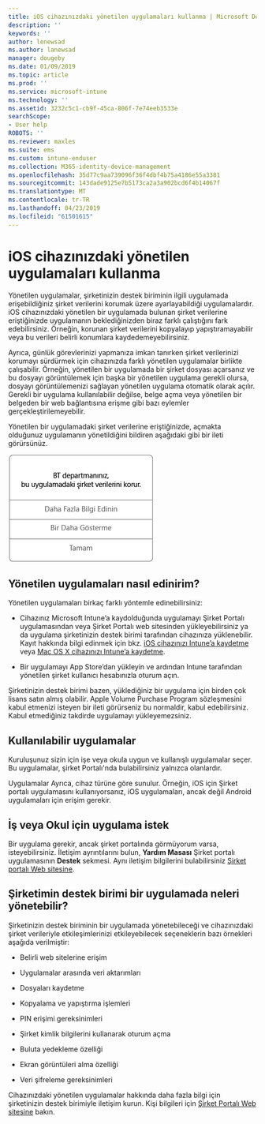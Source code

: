 ```yaml
---
title: iOS cihazınızdaki yönetilen uygulamaları kullanma | Microsoft Docs
description: ''
keywords: ''
author: lenewsad
ms.author: lanewsad
manager: dougeby
ms.date: 01/09/2019
ms.topic: article
ms.prod: ''
ms.service: microsoft-intune
ms.technology: ''
ms.assetid: 3232c5c1-cb9f-45ca-806f-7e74eeb3533e
searchScope:
- User help
ROBOTS: ''
ms.reviewer: maxles
ms.suite: ems
ms.custom: intune-enduser
ms.collection: M365-identity-device-management
ms.openlocfilehash: 35d77c9aa739096f36f4dbf4b75a4186e55a3381
ms.sourcegitcommit: 143dade9125e7b5173ca2a3a902bcd6f4b14067f
ms.translationtype: MT
ms.contentlocale: tr-TR
ms.lasthandoff: 04/23/2019
ms.locfileid: "61501615"
---
```

# <a name="use-managed-apps-on-your-ios-device"></a>iOS cihazınızdaki yönetilen uygulamaları kullanma

Yönetilen uygulamalar, şirketinizin destek biriminin ilgili uygulamada erişebildiğiniz şirket verilerini korumak üzere ayarlayabildiği uygulamalardır. iOS cihazınızdaki yönetilen bir uygulamada bulunan şirket verilerine eriştiğinizde uygulamanın beklediğinizden biraz farklı çalıştığını fark edebilirsiniz. Örneğin, korunan şirket verilerini kopyalayıp yapıştıramayabilir veya bu verileri belirli konumlara kaydedemeyebilirsiniz.

Ayrıca, günlük görevlerinizi yapmanıza imkan tanırken şirket verilerinizi korumayı sürdürmek için cihazınızda farklı yönetilen uygulamalar birlikte çalışabilir. Örneğin, yönetilen bir uygulamada bir şirket dosyası açarsanız ve bu dosyayı görüntülemek için başka bir yönetilen uygulama gerekli olursa, dosyayı görüntülemenizi sağlayan yönetilen uygulama otomatik olarak açılır. Gerekli bir uygulama kullanılabilir değilse, belge açma veya yönetilen bir belgeden bir web bağlantısına erişme gibi bazı eylemler gerçekleştirilemeyebilir.

Yönetilen bir uygulamadaki şirket verilerine eriştiğinizde, açmakta olduğunuz uygulamanın yönetildiğini bildiren aşağıdaki gibi bir ileti görürsünüz.

![managed-apps-message-ios](./media/managed-apps-message.png)

## <a name="how-do-i-get-managed-apps"></a>Yönetilen uygulamaları nasıl edinirim?  
Yönetilen uygulamaları birkaç farklı yöntemle edinebilirsiniz:

-   Cihazınız Microsoft Intune’a kaydolduğunda uygulamayı Şirket Portalı uygulamasından veya Şirket Portalı web sitesinden yükleyebilirsiniz ya da uygulama şirketinizin destek birimi tarafından cihazınıza yüklenebilir. Kayıt hakkında bilgi edinmek için bkz. [iOS cihazınızı Intune’a kaydetme](enroll-your-device-in-intune-ios.md) veya [Mac OS X cihazınızı Intune’a kaydetme](enroll-your-device-in-intune-macos.md).

-   Bir uygulamayı App Store’dan yükleyin ve ardından Intune tarafından yönetilen şirket kullanıcı hesabınızla oturum açın.

Şirketinizin destek birimi bazen, yüklediğiniz bir uygulama için birden çok lisans satın almış olabilir. Apple Volume Purchase Program sözleşmesini kabul etmenizi isteyen bir ileti görürseniz bu normaldir, kabul edebilirsiniz. Kabul etmediğiniz takdirde uygulamayı yükleyemezsiniz.

## <a name="available-apps"></a>Kullanılabilir uygulamalar   
 Kuruluşunuz sizin için işe veya okula uygun ve kullanışlı uygulamalar seçer. Bu uygulamalar, şirket Portalı'nda bulabilirsiniz yalnızca olanlardır.   

 Uygulamalar Ayrıca, cihaz türüne göre sunulur. Örneğin, iOS için Şirket portalı uygulamasını kullanıyorsanız, iOS uygulamaları, ancak değil Android uygulamaları için erişim gerekir.   

## <a name="request-an-app-for-work-or-school"></a>İş veya Okul için uygulama istek   
 Bir uygulama gerekir, ancak şirket portalında görmüyorum varsa, isteyebilirsiniz. İletişim ayrıntılarını bulun, **Yardım Masası** Şirket portalı uygulamasının **Destek** sekmesi. Aynı iletişim bilgilerini bulabilirsiniz [Şirket portalı Web sitesine](https://go.microsoft.com/fwlink/?linkid=2010980).   
 

## <a name="what-can-my-company-support-manage-in-an-app"></a>Şirketimin destek birimi bir uygulamada neleri yönetebilir?  
Şirketinizin destek biriminin bir uygulamada yönetebileceği ve cihazınızdaki şirket verileriyle etkileşimlerinizi etkileyebilecek seçeneklerin bazı örnekleri aşağıda verilmiştir:

-   Belirli web sitelerine erişim

-   Uygulamalar arasında veri aktarımları

-   Dosyaları kaydetme

-   Kopyalama ve yapıştırma işlemleri

-   PIN erişimi gereksinimleri

-   Şirket kimlik bilgilerini kullanarak oturum açma

-   Buluta yedekleme özelliği

-   Ekran görüntüleri alma özelliği

-   Veri şifreleme gereksinimleri

Cihazınızdaki yönetilen uygulamalar hakkında daha fazla bilgi için şirketinizin destek birimiyle iletişim kurun. Kişi bilgileri için [Şirket Portalı Web sitesine](https://go.microsoft.com/fwlink/?linkid=2010980) bakın.
